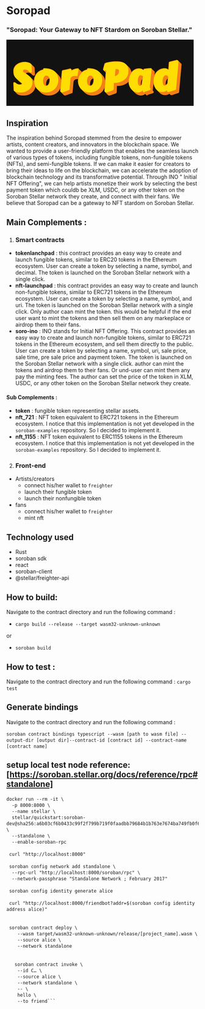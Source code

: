 # Soropad 
### **"Soropad: Your Gateway to NFT Stardom on Soroban Stellar."**

![Alt text](image.png)
## Inspiration
The inspiration behind Soropad stemmed from the desire to empower artists, content creators, and innovators in the blockchain space. We wanted to provide a user-friendly platform that enables the seamless launch of various types of tokens, including fungible tokens, non-fungible tokens (NFTs), and semi-fungible tokens. If we can make it easier for creators to bring their ideas to life on the blockchain, we can accelerate the adoption of blockchain technology and its transformative potential. Through INO " Initial NFT Offering", we can help artists monetize their work by selecting the best payment token which couldb be XLM, USDC, or any other token on the Soroban Stellar network they create,  and connect with their fans. We believe that Soropad can be a gateway to NFT stardom on Soroban Stellar.

## Main Complements :
1. ### **Smart contracts**
- **tokenlanchpad** : this contract provides an easy way to create and launch fungible tokens, similar to ERC20 tokens in the Ethereum ecosystem. User can create a token by selecting a name, symbol, and decimal. The token is launched on the Soroban Stellar network with a single click. 
- **nft-launchpad** : this contract provides an easy way to create and launch non-fungible tokens, similar to ERC721 tokens in the Ethereum ecosystem. User can create a token by selecting a name, symbol, and uri. The token is launched on the Soroban Stellar network with a single click. Only author caan mint the token. this would be helpful if the end user want to mint the tokens and then sell them on any markeplace or airdrop them to their fans.
- **soro-ino** : INO stands for Initial NFT Offering. This contract provides an easy way to create and launch non-fungible tokens, similar to ERC721 tokens in the Ethereum ecosystem, and sell them directly to the public. User can create a token by selecting a name, symbol, uri, sale price, sale time, pre sale price and payment token. The token is launched on the Soroban Stellar network with a single click.  author can mint the tokens and airdrop them to their fans. Or und-user can mint them any pay the minting fees. The author can set the price of the token in XLM, USDC, or any other token on the Soroban Stellar network they create. 
#### Sub Complements :
- **token** : fungible token representing stellar assets. 
- **nft_721** : NFT token equivalent to ERC721 tokens in the Ethereum ecosystem. I notice that this implementation is not yet developed in the `soroban-examples` repository. So I decided to implement it.
- **nft_1155** : NFT token equivalent to ERC1155 tokens in the Ethereum ecosystem. I notice that this implementation is not yet developed in the `soroban-examples` repository. So I decided to implement it.

2. ### **Front-end**
  - Artists/creators 
    -  connect his/her wallet to `freighter`
    -  launch their fungible token
    -  launch their nonfungible token
  -  fans
     -  connect his/her wallet to `freighter`
     -  mint nft

## Technology used
- Rust
- soroban sdk
- react 
- soroban-client
- @stellar/freighter-api




## How to build:
Navigate to the contract directory and run the following command :
- ```cargo build --release --target wasm32-unknown-unknown``` 

or

- ```soroban build```


## How to test :
Navigate to the contract directory and run the following command :
```cargo test ```


## Generate bindings
Navigate to the contract directory and run the following command :
```
soroban contract bindings typescript --wasm [path to wasm file] --output-dir [output dir]--contract-id [contract id] --contract-name [contract name]

```

## setup local test node  reference: [https://soroban.stellar.org/docs/reference/rpc#standalone]

``` 
docker run --rm -it \
  -p 8000:8000 \
  --name stellar \
  stellar/quickstart:soroban-dev@sha256:a6b03cf6b0433c99f2f799b719f0faadbb79684b1b763e7674ba749fb0f648ee \
  --standalone \
  --enable-soroban-rpc

 curl "http://localhost:8000"

 soroban config network add standalone \
  --rpc-url "http://localhost:8000/soroban/rpc" \
  --network-passphrase "Standalone Network ; February 2017"

 soroban config identity generate alice

 curl "http://localhost:8000/friendbot?addr=$(soroban config identity address alice)"


 soroban contract deploy \
    --wasm target/wasm32-unknown-unknown/release/[project_name].wasm \
    --source alice \
    --network standalone


   soroban contract invoke \
    --id C… \
    --source alice \
    --network standalone \
    -- \
    hello \
    --to friend```
